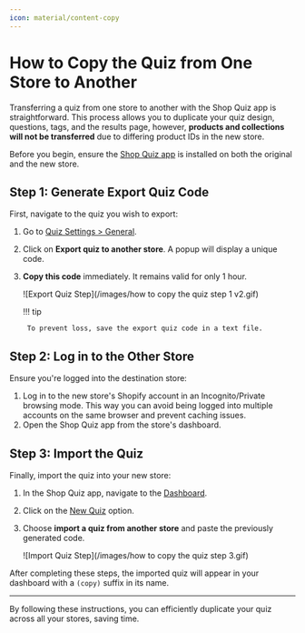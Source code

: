 ```yaml
---
icon: material/content-copy
---
```


# How to Copy the Quiz from One Store to Another

Transferring a quiz from one store to another with the Shop Quiz app is straightforward. This process allows you to duplicate your quiz design, questions, tags, and the results page, however, **products and collections will not be transferred** due to differing product IDs in the new store.

Before you begin, ensure the [Shop Quiz app](https://revenuehunt.com/product-recommendation-quiz-shopify/) is installed on both the original and the new store.

## Step 1: Generate Export Quiz Code

First, navigate to the quiz you wish to export:

1. Go to [Quiz Settings > General](https://docs.revenuehunt.com/reference/quiz-builder/#general).
2. Click on **Export quiz to another store**. A popup will display a unique code.
3. **Copy this code** immediately. It remains valid for only 1 hour.

    ![Export Quiz Step](/images/how to copy the quiz step 1 v2.gif)

    !!! tip
        
        To prevent loss, save the export quiz code in a text file.

## Step 2: Log in to the Other Store

Ensure you're logged into the destination store:

1. Log in to the new store's Shopify account in an Incognito/Private browsing mode. This way you can avoid being logged into multiple accounts on the same browser and prevent caching issues.
2. Open the Shop Quiz app from the store's dashboard.


## Step 3: Import the Quiz

Finally, import the quiz into your new store:

1. In the Shop Quiz app, navigate to the [Dashboard](https://docs.revenuehunt.com/reference/dashboard/).
2. Click on the [New Quiz](https://docs.revenuehunt.com/reference/dashboard/#new-quiz) option.
3. Choose **import a quiz from another store** and paste the previously generated code.

    ![Import Quiz Step](/images/how to copy the quiz step 3.gif)

After completing these steps, the imported quiz will appear in your dashboard with a `(copy)` suffix in its name.

---
By following these instructions, you can efficiently duplicate your quiz across all your stores, saving time.





